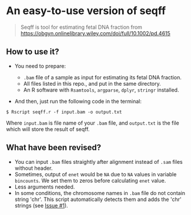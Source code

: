 # An easy-to-use version of seqff

> Seqff is tool for estimating fetal DNA fraction from https://obgyn.onlinelibrary.wiley.com/doi/full/10.1002/pd.4615

## How to use it?

+ You need to prepare:
	+ `.bam` file of a sample as input for estimating its fetal DNA fraction.
	+ All files listed in this repo., and put in the same directory.
	+ An R software with `Rsamtools`, `argparse`, `dplyr`, `stringr` installed.

+ And then, just run the following code in the terminal:

```shell
$ Rscript seqff.r -f input.bam -o output.txt
```
Where `input.bam` is file name of your `.bam` file, and `output.txt` is the file which will store the result of seqff.

## What have been revised?

+ You can input `.bam` files straightly after alignment instead of `.sam` files without header.
+ Sometimes, output of `enet` would be `NA` due to `NA` values in variable `bincounts`. We set them to zeros before calculating `enet` value.
+ Less arguments needed.
+ In some conditions, the chromosome names in `.bam` file do not contain string 'chr'. This script automatically detects them and adds the 'chr' strings (see [Issue #1](https://github.com/Wubeizhongxinghua/easy-to-use-seqff/issues/1)).

